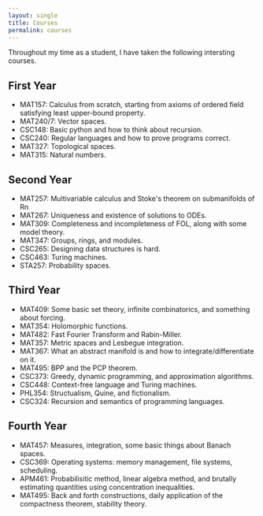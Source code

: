 ```yaml
---
layout: single
title: Courses
permalink: courses
---
```

Throughout my time as a student, I have taken the following intersting courses.

## First Year
- MAT157: Calculus from scratch, starting from axioms of ordered field satisfying least upper-bound property.
- MAT240/7: Vector spaces.
- CSC148: Basic python and how to think about recursion.
- CSC240: Regular languages and how to prove programs correct.
- MAT327: Topological spaces.
- MAT315: Natural numbers.

## Second Year
- MAT257: Multivariable calculus and Stoke's theorem on submanifolds of Rn
- MAT267: Uniqueness and existence of solutions to ODEs.
- MAT309: Completeness and incompleteness of FOL, along with some model theory.
- MAT347: Groups, rings, and modules.
- CSC265: Designing data structures is hard.
- CSC463: Turing machines.
- STA257: Probability spaces.

## Third Year
- MAT409: Some basic set theory, infinite combinatorics, and something about forcing.
- MAT354: Holomorphic functions.
- MAT482: Fast Fourier Transform and Rabin-Miller.
- MAT357: Metric spaces and Lesbegue integration.
- MAT367: What an abstract manifold is and how to integrate/differentiate on it.
- MAT495: BPP and the PCP theorem.
- CSC373: Greedy, dynamic programming, and approximation algorithms.
- CSC448: Context-free language and Turing machines.
- PHL354: Structualism, Quine, and fictionalism.
- CSC324: Recursion and semantics of programming languages.

## Fourth Year
- MAT457: Measures, integration, some basic things about Banach spaces.
- CSC369: Operating systems: memory management, file systems, scheduling.
- APM461: Probabilisitic method, linear algebra method, and brutally estimating quantities using concentration inequalities.
- MAT495: Back and forth constructions, daily application of the compactness theorem, stability theory.